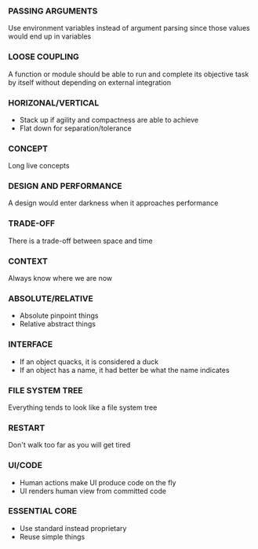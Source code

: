 
### PASSING ARGUMENTS
Use environment variables instead of argument parsing since those values would end up in variables

### LOOSE COUPLING
A function or module should be able to run and complete its objective task by itself without depending on external integration

### HORIZONAL/VERTICAL
- Stack up if agility and compactness are able to achieve
- Flat down for separation/tolerance

### CONCEPT
Long live concepts

### DESIGN AND PERFORMANCE
A design would enter darkness when it approaches performance

### TRADE-OFF
There is a trade-off between space and time

### CONTEXT
Always know where we are now

### ABSOLUTE/RELATIVE
- Absolute pinpoint things
- Relative abstract things

### INTERFACE
- If an object quacks, it is considered a duck
- If an object has a name, it had better be what the name indicates

### FILE SYSTEM TREE
Everything tends to look like a file system tree

### RESTART
Don't walk too far as you will get tired

### UI/CODE
- Human actions make UI produce code on the fly
- UI renders human view from committed code

### ESSENTIAL CORE
- Use standard instead proprietary
- Reuse simple things
